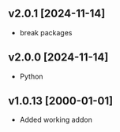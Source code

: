 ## v2.0.1 [2024-11-14]

- break packages

## v2.0.0 [2024-11-14]

- Python

## v1.0.13 [2000-01-01]

- Added working addon
